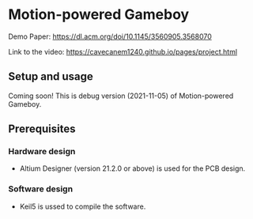 # Motion-powered Gameboy

<!-- English | [简体中文](./README.zh-CN.md) -->

<!-- ## System overview -->

<!-- ## Project structure -->

Demo Paper: https://dl.acm.org/doi/10.1145/3560905.3568070

Link to the video: https://cavecanem1240.github.io/pages/project.html

## Setup and usage

Coming soon! This is debug version (2021-11-05) of Motion-powered Gameboy. 

## Prerequisites
### Hardware design
- Altium Designer (version 21.2.0 or above) is used for the PCB design.
### Software design
- Keil5 is ussed to compile the software. 

